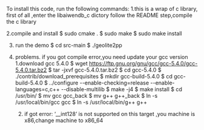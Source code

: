 To install this code, run the following commands:
1.this is a wrap of c library, first of all ,enter the libaiwendb_c dictory follow the README step,compile the c library


2.compile and install 
	$ sudo cmake .
    $ sudo make 
	$ sudo make install 

	
3. run the demo
	$ cd src-main
	$ ./geolite2pp




4. problems. if you got compile error,you need update your gcc version
	1.download gcc 5.4.0
	$ wget https://ftp.gnu.org/gnu/gcc/gcc-5.4.0/gcc-5.4.0.tar.bz2
	$ tar -jxvf gcc-5.4.0.tar.bz2
	$ cd gcc-5.4.0
	$ ./contrib/download_prerequisites
	$ mkdir gcc-build-5.4.0
	$ cd gcc-build-5.4.0
	$ ../configure --enable-checking=release --enable-languages=c,c++ --disable-multilib
	$ make -j4
	$ make install
	$ cd /usr/bin/
	$ mv gcc gcc_back
	$ mv g++ g++_back
	$ ln -s /usr/local/bin/gcc gcc
	$ ln -s /usr/local/bin/g++ g++
	
	
	2. if got error: ‘__int128’ is not supported on this target ,you machine is x86,change machine to x86_64
    
	